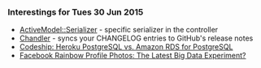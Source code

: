 ### Interestings for Tues 30 Jun 2015

- [ActiveModel::Serializer](https://github.com/rails-api/active_model_serializers#specify-a-serializer) - specific serializer in the controller
- [Chandler](https://github.com/mattbrictson/chandler) - syncs your CHANGELOG entries to GitHub's release notes
- [Codeship: Heroku PostgreSQL vs. Amazon RDS for PostgreSQL](https://blog.codeship.com/heroku-postgresql-versus-amazon-rds-postgresql/)
- [Facebook Rainbow Profile Photos: The Latest Big Data Experiment?](http://www.theatlantic.com/technology/archive/2015/06/were-all-those-rainbow-profile-photos-another-facebook-experiment/397088/?utm_source=SFFB)
